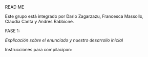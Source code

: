 READ ME

Este grupo está integrado por Dario Zagarzazu, Francesca Massollo, Claudia Canta y Andres Rabbione.

FASE 1:

*Explicación sobre el enunciado y nuestro desarrollo inicial*

Instrucciones para compilacipon: 
